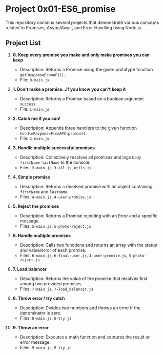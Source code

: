 # Project 0x01-ES6_promise

This repository contains several projects that demonstrate various concepts related to Promises, Async/Await, and Error Handling using Node.js.

## Project List

1. **0. Keep every promise you make and only make promises you can keep**
   - Description: Returns a Promise using the given prototype function `getResponseFromAPI()`.
   - File: `0-main.js`
   
2. **1. Don't make a promise...if you know you can't keep it**
   - Description: Returns a Promise based on a boolean argument `success`.
   - File: `1-main.js`

3. **2. Catch me if you can!**
   - Description: Appends three handlers to the given function `handleResponseFromAPI(promise)`.
   - File: `2-main.js`

4. **3. Handle multiple successful promises**
   - Description: Collectively resolves all promises and logs `body firstName lastName` to the console.
   - Files: `3-main.js`, `3-all.js`, `utils.js`

5. **4. Simple promise**
   - Description: Returns a resolved promise with an object containing `firstName` and `lastName`.
   - Files: `4-main.js`, `4-user-promise.js`

6. **5. Reject the promises**
   - Description: Returns a Promise rejecting with an Error and a specific message.
   - Files: `5-main.js`, `5-photo-reject.js`

7. **6. Handle multiple promises**
   - Description: Calls two functions and returns an array with the status and value/error of each promise.
   - Files: `6-main.js`, `6-final-user.js`, `4-user-promise.js`, `5-photo-reject.js`

8. **7. Load balancer**
   - Description: Returns the value of the promise that resolves first among two provided promises.
   - Files: `7-main.js`, `7-load_balancer.js`

9. **8. Throw error / try catch**
   - Description: Divides two numbers and throws an error if the denominator is zero.
   - Files: `8-main.js`, `8-try.js`

10. **9. Throw an error**
    - Description: Executes a math function and captures the result or error message.
    - Files: `9-main.js`, `9-try.js`,


